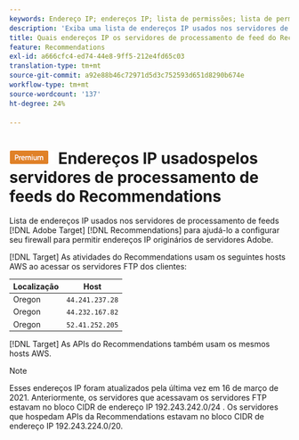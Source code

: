 ```yaml
---
keywords: Endereço IP; endereços IP; lista de permissões; lista de permissões; firewall; recs; feed; servidores; adobe experience cloud; recommendations
description: 'Exiba uma lista de endereços IP usados nos servidores de processamento de feeds do Recommendations para ajudá-lo a configurar seu firewall para permitir endereços IP originados de servidores Adobe. [!DNL Target] '
title: Quais endereços IP os servidores de processamento de feed do Recommendations usam?
feature: Recommendations
exl-id: a666cfc4-ed74-44e8-9ff5-212e4fd65c03
translation-type: tm+mt
source-git-commit: a92e88b46c72971d5d3c752593d651d8290b674e
workflow-type: tm+mt
source-wordcount: '137'
ht-degree: 24%

---
```


# ![PREMIUM](/help/assets/premium.png) Endereços IP usados &#x200B;&#x200B;pelos servidores de processamento de feeds do Recommendations

Lista de endereços IP usados nos servidores de processamento de feeds [!DNL Adobe Target] [!DNL Recommendations] para ajudá-lo a configurar seu firewall para permitir endereços IP originários de servidores Adobe.

[!DNL Target]  As atividades do Recommendations usam os seguintes hosts AWS ao acessar os servidores FTP dos clientes:

| Localização | Host |
| --- | --- |
| Oregon | `44.241.237.28` |
| Oregon | `44.232.167.82` |
| Oregon | `52.41.252.205` |

[!DNL Target]  As APIs do Recommendations também usam os mesmos hosts AWS.

>[!NOTE]
>
>Esses endereços IP foram atualizados pela última vez em 16 de março de 2021. Anteriormente, os servidores que acessavam os servidores FTP estavam no bloco CIDR de endereço IP 192.243.242.0/24 . Os servidores que hospedam APIs da Recommendations estavam no bloco CIDR de endereço IP 192.243.224.0/20.
